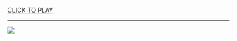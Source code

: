 
<a href="https://premium76.site?title=unblocked_games_g_plus_bitlife&ref=13M">CLICK TO PLAY</a></h3>
<hr>

<a href="https://premium76.site?title=unblocked_games_g_plus_bitlife&ref=13M"><img src="https://clearcache.store/games.png"></a>


